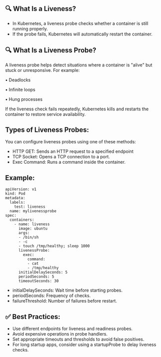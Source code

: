 🔍 What Is a Liveness?
-----------------------

* In Kubernetes, a liveness probe checks whether a container is still running properly.
* If the probe fails, Kubernetes will automatically restart the container.

🔍 What Is a Liveness Probe?
----------------------------

A liveness probe helps detect situations where a container is "alive" but stuck or unresponsive. For example:

• Deadlocks

• Infinite loops

• Hung processes

If the liveness check fails repeatedly, Kubernetes kills and restarts the container to restore service availability.

Types of Liveness Probes:
------------------------

You can configure liveness probes using one of these methods:
 
* HTTP GET:  Sends an HTTP request to a specified endpoint 
* TCP Socket: Opens a TCP connection to a port.
* Exec Command: Runs a command inside the container.

Example:
-------
    apiVersion: v1
    kind: Pod
    metadata:
      labels:
        test: liveness
      name: mylivenessprobe
    spec:
      containers:
        - name: liveness
          image: ubuntu
          args:
          - /bin/sh
          - -c
          - touch /tmp/healthy; sleep 1000
          livenessProbe:                                          
            exec:
              command:                                         
              - cat                
              - /tmp/healthy
          initialDelaySeconds: 5          
          periodSeconds: 5                                 
          timeoutSeconds: 30 

- initialDelaySeconds: Wait time before starting probes.
- periodSeconds: Frequency of checks.
- failureThreshold: Number of failures before restart.

✅ Best Practices:
-------------------
- Use different endpoints for liveness and readiness probes.
- Avoid expensive operations in probe handlers.
- Set appropriate timeouts and thresholds to avoid false positives.
- For long startup apps, consider using a startupProbe to delay liveness checks.
